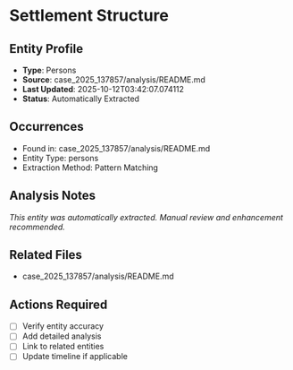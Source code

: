 # Settlement Structure

## Entity Profile
- **Type**: Persons
- **Source**: case_2025_137857/analysis/README.md
- **Last Updated**: 2025-10-12T03:42:07.074112
- **Status**: Automatically Extracted

## Occurrences
- Found in: case_2025_137857/analysis/README.md
- Entity Type: persons
- Extraction Method: Pattern Matching

## Analysis Notes
*This entity was automatically extracted. Manual review and enhancement recommended.*

## Related Files
- case_2025_137857/analysis/README.md

## Actions Required
- [ ] Verify entity accuracy
- [ ] Add detailed analysis
- [ ] Link to related entities
- [ ] Update timeline if applicable
